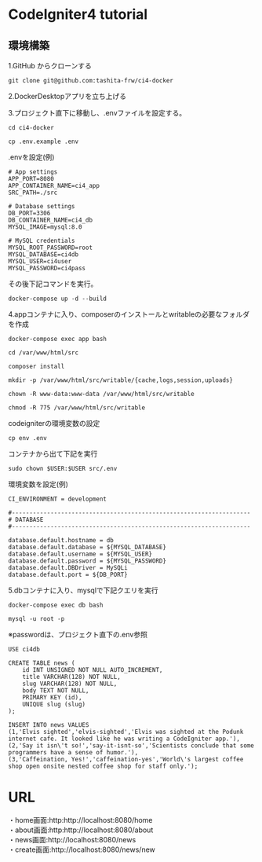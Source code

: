 # CodeIgniter4 tutorial  

## 環境構築  

1.GitHub からクローンする
```
git clone git@github.com:tashita-frw/ci4-docker
```  

2.DockerDesktopアプリを立ち上げる  

3.プロジェクト直下に移動し、.envファイルを設定する。
```
cd ci4-docker
```
```
cp .env.example .env
```
.envを設定(例)
```
# App settings
APP_PORT=8080
APP_CONTAINER_NAME=ci4_app
SRC_PATH=./src

# Database settings
DB_PORT=3306
DB_CONTAINER_NAME=ci4_db
MYSQL_IMAGE=mysql:8.0

# MySQL credentials
MYSQL_ROOT_PASSWORD=root
MYSQL_DATABASE=ci4db
MYSQL_USER=ci4user
MYSQL_PASSWORD=ci4pass
```
その後下記コマンドを実行。
```
docker-compose up -d --build
```
4.appコンテナに入り、composerのインストールとwritableの必要なフォルダを作成
```
docker-compose exec app bash
```
```
cd /var/www/html/src
```
```
composer install
```
```
mkdir -p /var/www/html/src/writable/{cache,logs,session,uploads}
```
```
chown -R www-data:www-data /var/www/html/src/writable
```
```
chmod -R 775 /var/www/html/src/writable
```
codeigniterの環境変数の設定

```
cp env .env
```
コンテナから出て下記を実行
```
sudo chown $USER:$USER src/.env
```
環境変数を設定(例)
```
CI_ENVIRONMENT = development

#--------------------------------------------------------------------
# DATABASE
#--------------------------------------------------------------------

database.default.hostname = db
database.default.database = ${MYSQL_DATABASE}
database.default.username = ${MYSQL_USER}
database.default.password = ${MYSQL_PASSWORD}
database.default.DBDriver = MySQLi
database.default.port = ${DB_PORT}
```
5.dbコンテナに入り、mysqlで下記クエリを実行
```
docker-compose exec db bash
```
```
mysql -u root -p
```
※passwordは、プロジェクト直下の.env参照
```
USE ci4db
```
```
CREATE TABLE news (
    id INT UNSIGNED NOT NULL AUTO_INCREMENT,
    title VARCHAR(128) NOT NULL,
    slug VARCHAR(128) NOT NULL,
    body TEXT NOT NULL,
    PRIMARY KEY (id),
    UNIQUE slug (slug)
);
```
```
INSERT INTO news VALUES
(1,'Elvis sighted','elvis-sighted','Elvis was sighted at the Podunk internet cafe. It looked like he was writing a CodeIgniter app.'),
(2,'Say it isn\'t so!','say-it-isnt-so','Scientists conclude that some programmers have a sense of humor.'),
(3,'Caffeination, Yes!','caffeination-yes','World\'s largest coffee shop open onsite nested coffee shop for staff only.');
```

# URL  
・home画面:http:http://localhost:8080/home  
・about画面:http:http://localhost:8080/about  
・news画面:http://localhost:8080/news  
・create画面:http://localhost:8080/news/new    
